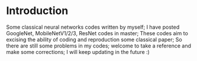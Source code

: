 # Introduction
Some classical neural networks codes written by myself;
I have posted GoogleNet, MobileNetV1/2/3, ResNet codes in master;
These codes aim to excising the ability of coding and reproduction some classical paper;
So there are still some problems in my codes;
welcome to take a reference and make some corrections;
I will keep updating in the future :)
